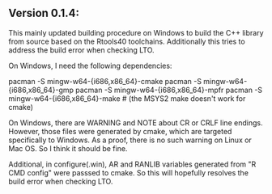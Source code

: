 
## Version 0.1.4:

This mainly updated building procedure on Windows to build the C++ library from source based on the Rtools40 toolchains. Additionally this tries to address the build error when checking LTO.

On Windows, I need the following dependencies:

 pacman -S mingw-w64-{i686,x86_64}-cmake
 pacman -S mingw-w64-{i686,x86_64}-gmp
 pacman -S mingw-w64-{i686,x86_64}-mpfr
 pacman -S mingw-w64-{i686,x86_64}-make # (the MSYS2 make doesn't work for cmake)

On Windows, there are WARNING and NOTE about CR or CRLF line endings. However, those files were generated by cmake, which are targeted specifically to Windows. As a proof, there is no such warning on Linux or Mac OS. So I think it should be fine.

Additional, in configure(.win), AR and RANLIB variables generated from "R CMD config" were passsed to cmake. So this will hopefully resolves the build error when checking LTO.
